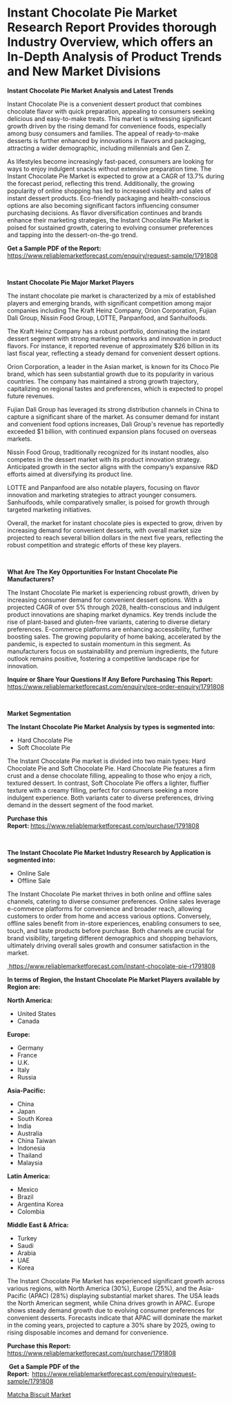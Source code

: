 <p><h1>Instant Chocolate Pie Market Research Report Provides thorough Industry Overview, which offers an In-Depth Analysis of Product Trends and New Market Divisions</h1></p><p><strong>Instant Chocolate Pie Market Analysis and Latest Trends</strong></p>
<p><p>Instant Chocolate Pie is a convenient dessert product that combines chocolate flavor with quick preparation, appealing to consumers seeking delicious and easy-to-make treats. This market is witnessing significant growth driven by the rising demand for convenience foods, especially among busy consumers and families. The appeal of ready-to-make desserts is further enhanced by innovations in flavors and packaging, attracting a wider demographic, including millennials and Gen Z.</p><p>As lifestyles become increasingly fast-paced, consumers are looking for ways to enjoy indulgent snacks without extensive preparation time. The Instant Chocolate Pie Market is expected to grow at a CAGR of 13.7% during the forecast period, reflecting this trend. Additionally, the growing popularity of online shopping has led to increased visibility and sales of instant dessert products. Eco-friendly packaging and health-conscious options are also becoming significant factors influencing consumer purchasing decisions. As flavor diversification continues and brands enhance their marketing strategies, the Instant Chocolate Pie Market is poised for sustained growth, catering to evolving consumer preferences and tapping into the dessert-on-the-go trend.</p></p>
<p><strong>Get a Sample PDF of the Report:&nbsp;</strong> <a href="https://www.reliablemarketforecast.com/enquiry/request-sample/1791808?utm_campaign=2219&utm_medium=2&utm_source=Github&utm_content=ia&utm_term=14022025&utm_id=instant-chocolate-pie">https://www.reliablemarketforecast.com/enquiry/request-sample/1791808</a></p>
<p>&nbsp;</p>
<p><strong>Instant Chocolate Pie Major Market Players</strong></p>
<p><p>The instant chocolate pie market is characterized by a mix of established players and emerging brands, with significant competition among major companies including The Kraft Heinz Company, Orion Corporation, Fujian Dali Group, Nissin Food Group, LOTTE, Panpanfood, and Sanhuifoods.</p><p>The Kraft Heinz Company has a robust portfolio, dominating the instant dessert segment with strong marketing networks and innovation in product flavors. For instance, it reported revenue of approximately $26 billion in its last fiscal year, reflecting a steady demand for convenient dessert options.</p><p>Orion Corporation, a leader in the Asian market, is known for its Choco Pie brand, which has seen substantial growth due to its popularity in various countries. The company has maintained a strong growth trajectory, capitalizing on regional tastes and preferences, which is expected to propel future revenues.</p><p>Fujian Dali Group has leveraged its strong distribution channels in China to capture a significant share of the market. As consumer demand for instant and convenient food options increases, Dali Group's revenue has reportedly exceeded $1 billion, with continued expansion plans focused on overseas markets.</p><p>Nissin Food Group, traditionally recognized for its instant noodles, also competes in the dessert market with its product innovation strategy. Anticipated growth in the sector aligns with the company’s expansive R&D efforts aimed at diversifying its product line.</p><p>LOTTE and Panpanfood are also notable players, focusing on flavor innovation and marketing strategies to attract younger consumers. Sanhuifoods, while comparatively smaller, is poised for growth through targeted marketing initiatives.</p><p>Overall, the market for instant chocolate pies is expected to grow, driven by increasing demand for convenient desserts, with overall market size projected to reach several billion dollars in the next five years, reflecting the robust competition and strategic efforts of these key players.</p></p>
<p>&nbsp;</p>
<p><strong>What Are The Key Opportunities For Instant Chocolate Pie Manufacturers?</strong></p>
<p><p>The Instant Chocolate Pie market is experiencing robust growth, driven by increasing consumer demand for convenient dessert options. With a projected CAGR of over 5% through 2028, health-conscious and indulgent product innovations are shaping market dynamics. Key trends include the rise of plant-based and gluten-free variants, catering to diverse dietary preferences. E-commerce platforms are enhancing accessibility, further boosting sales. The growing popularity of home baking, accelerated by the pandemic, is expected to sustain momentum in this segment. As manufacturers focus on sustainability and premium ingredients, the future outlook remains positive, fostering a competitive landscape ripe for innovation.</p></p>
<p><strong>Inquire or Share Your Questions If Any Before Purchasing This Report:</strong> <a href="https://www.reliablemarketforecast.com/enquiry/pre-order-enquiry/1791808?utm_campaign=2219&utm_medium=2&utm_source=Github&utm_content=ia&utm_term=14022025&utm_id=instant-chocolate-pie">https://www.reliablemarketforecast.com/enquiry/pre-order-enquiry/1791808</a></p>
<p>&nbsp;</p>
<p><strong>Market Segmentation</strong></p>
<p><strong>The Instant Chocolate Pie Market Analysis by types is segmented into:</strong></p>
<p><ul><li>Hard Chocolate Pie</li><li>Soft Chocolate Pie</li></ul></p>
<p><p>The Instant Chocolate Pie market is divided into two main types: Hard Chocolate Pie and Soft Chocolate Pie. Hard Chocolate Pie features a firm crust and a dense chocolate filling, appealing to those who enjoy a rich, textured dessert. In contrast, Soft Chocolate Pie offers a lighter, fluffier texture with a creamy filling, perfect for consumers seeking a more indulgent experience. Both variants cater to diverse preferences, driving demand in the dessert segment of the food market.</p></p>
<p><strong>Purchase this Report:&nbsp;</strong><a href="https://www.reliablemarketforecast.com/purchase/1791808?utm_campaign=2219&utm_medium=2&utm_source=Github&utm_content=ia&utm_term=14022025&utm_id=instant-chocolate-pie">https://www.reliablemarketforecast.com/purchase/1791808</a></p>
<p>&nbsp;</p>
<p><strong>The Instant Chocolate Pie Market Industry Research by Application is segmented into:</strong></p>
<p><ul><li>Online Sale</li><li>Offline Sale</li></ul></p>
<p><p>The Instant Chocolate Pie market thrives in both online and offline sales channels, catering to diverse consumer preferences. Online sales leverage e-commerce platforms for convenience and broader reach, allowing customers to order from home and access various options. Conversely, offline sales benefit from in-store experiences, enabling consumers to see, touch, and taste products before purchase. Both channels are crucial for brand visibility, targeting different demographics and shopping behaviors, ultimately driving overall sales growth and consumer satisfaction in the market.</p></p>
<p><a href="https://www.reliablemarketforecast.com/instant-chocolate-pie-r1791808?utm_campaign=2219&utm_medium=2&utm_source=Github&utm_content=ia&utm_term=14022025&utm_id=instant-chocolate-pie">&nbsp;https://www.reliablemarketforecast.com/instant-chocolate-pie-r1791808</a></p>
<p><strong>In terms of Region, the Instant Chocolate Pie Market Players available by Region are:</strong></p>
<p>
    <p> <strong> North America: </strong>
        <ul>
            <li>United States</li>
            <li>Canada</li>
        </ul>
        </p> 
    <p> <strong> Europe: </strong>
        <ul>
            <li>Germany</li>
            <li>France</li>
            <li>U.K.</li>
            <li>Italy</li>
            <li>Russia</li>
        </ul>
        </p> 
    <p> <strong> Asia-Pacific: </strong>
        <ul>
            <li>China</li>
            <li>Japan</li>
            <li>South Korea</li>
            <li>India</li>
            <li>Australia</li>
            <li>China Taiwan</li>
            <li>Indonesia</li>
            <li>Thailand</li>
            <li>Malaysia</li>
        </ul>
        </p> 
    <p> <strong> Latin America: </strong>
        <ul>
            <li>Mexico</li>
            <li>Brazil</li>
            <li>Argentina Korea</li>
            <li>Colombia</li>
        </ul>
        </p> 
    <p> <strong> Middle East & Africa: </strong>
        <ul>
            <li>Turkey</li>
            <li>Saudi</li>
            <li>Arabia</li>
            <li>UAE</li>
            <li>Korea</li>
        </ul>
    </p>
    </p>
<p><p>The Instant Chocolate Pie Market has experienced significant growth across various regions, with North America (30%), Europe (25%), and the Asia-Pacific (APAC) (28%) displaying substantial market shares. The USA leads the North American segment, while China drives growth in APAC. Europe shows steady demand growth due to evolving consumer preferences for convenient desserts. Forecasts indicate that APAC will dominate the market in the coming years, projected to capture a 30% share by 2025, owing to rising disposable incomes and demand for convenience.</p></p>
<p><strong>Purchase this Report: </strong><a href="https://www.reliablemarketforecast.com/purchase/1791808?utm_campaign=2219&utm_medium=2&utm_source=Github&utm_content=ia&utm_term=14022025&utm_id=instant-chocolate-pie">https://www.reliablemarketforecast.com/purchase/1791808</a></p>
<p>&nbsp;<strong>Get a Sample PDF of the Report:&nbsp;&nbsp;</strong><a href="https://www.reliablemarketforecast.com/enquiry/request-sample/1791808?utm_campaign=2219&utm_medium=2&utm_source=Github&utm_content=ia&utm_term=14022025&utm_id=instant-chocolate-pie">https://www.reliablemarketforecast.com/enquiry/request-sample/1791808</a></p>
<p><strong></strong></p>
<p><p><a href="https://github.com/suleimannichelle7/Market-Research-Report-List-1/blob/main/matcha-biscuit-market.md?utm_campaign=2219&utm_medium=2&utm_source=Github&utm_content=ia&utm_term=14022025&utm_id=instant-chocolate-pie">Matcha Biscuit Market</a></p></p>